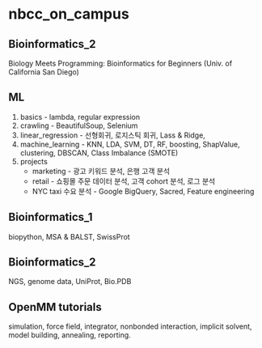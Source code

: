 # nbcc_on_campus

## Bioinformatics_2
Biology Meets Programming: Bioinformatics for Beginners (Univ. of California San Diego)


## ML
1. basics - lambda, regular expression
2. crawling - BeautifulSoup, Selenium
3. linear_regression - 선형회귀, 로지스틱 회귀, Lass & Ridge, 
4. machine_learning - KNN, LDA, SVM, DT, RF, boosting, ShapValue, clustering, DBSCAN, Class Imbalance (SMOTE)
5. projects
    * marketing - 광고 키워드 분석, 은행 고객 분석
    * retail - 쇼핑몰 주문 데이터 분석, 고객 cohort 분석, 로그 분석
    * NYC taxi 수요 분석 - Google BigQuery, Sacred, Feature engineering

## Bioinformatics_1
biopython, MSA & BALST, SwissProt

## Bioinformatics_2
NGS, genome data, UniProt, Bio.PDB

## OpenMM tutorials
simulation, force field, integrator, nonbonded interaction, implicit solvent,
model building, annealing, reporting.
